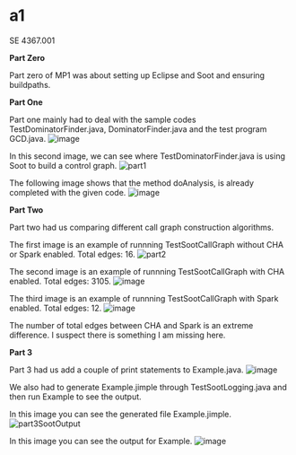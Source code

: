 # a1
SE 4367.001

**Part Zero**

Part zero of MP1 was about setting up Eclipse and Soot and ensuring buildpaths. 



**Part One**

Part one mainly had to deal with the sample codes TestDominatorFinder.java, DominatorFinder.java and the test program GCD.java.
![image](https://user-images.githubusercontent.com/34780150/112222964-3f4b1400-8bf7-11eb-93c4-0757f2fd117b.png)

In this second image, we can see where TestDominatorFinder.java is using Soot to build a control graph.
![part1](https://user-images.githubusercontent.com/34780150/112223053-5d187900-8bf7-11eb-848d-a02b2c7ad943.png)

The following image shows that the method doAnalysis, is already completed with the given code.
![image](https://user-images.githubusercontent.com/34780150/112223529-10816d80-8bf8-11eb-9351-fc375fc74c05.png)



**Part Two**

Part two had us comparing different call graph construction algorithms.

The first image is an example of runnning TestSootCallGraph without CHA or Spark enabled. Total edges: 16.
![part2](https://user-images.githubusercontent.com/34780150/112224977-16784e00-8bfa-11eb-9f24-b5f500a1adc4.png)

The second image is an example of runnning TestSootCallGraph with CHA enabled. Total edges: 3105.
![image](https://user-images.githubusercontent.com/34780150/112225297-8b4b8800-8bfa-11eb-87fc-66965e011bdf.png)

The third image is an example of runnning TestSootCallGraph with Spark enabled. Total edges: 12.
![image](https://user-images.githubusercontent.com/34780150/112225624-0f9e0b00-8bfb-11eb-8d44-d01821ce3e3f.png)

The number of total edges between CHA and Spark is an extreme difference. I suspect there is something I am missing here. 


**Part 3**

Part 3 had us add a couple of print statements to Example.java.
![image](https://user-images.githubusercontent.com/34780150/112249225-61f42180-8c25-11eb-8a40-1599439d3c8d.png)

We also had to generate Example.jimple through TestSootLogging.java and then run Example to see the output.

In this image you can see the generated file Example.jimple.
![part3SootOutput](https://user-images.githubusercontent.com/34780150/112249412-bb5c5080-8c25-11eb-8856-9b700fc63db4.png)

In this image you can see the output for Example.
![image](https://user-images.githubusercontent.com/34780150/112249541-f8284780-8c25-11eb-9e5b-51a6614edb16.png)




 



